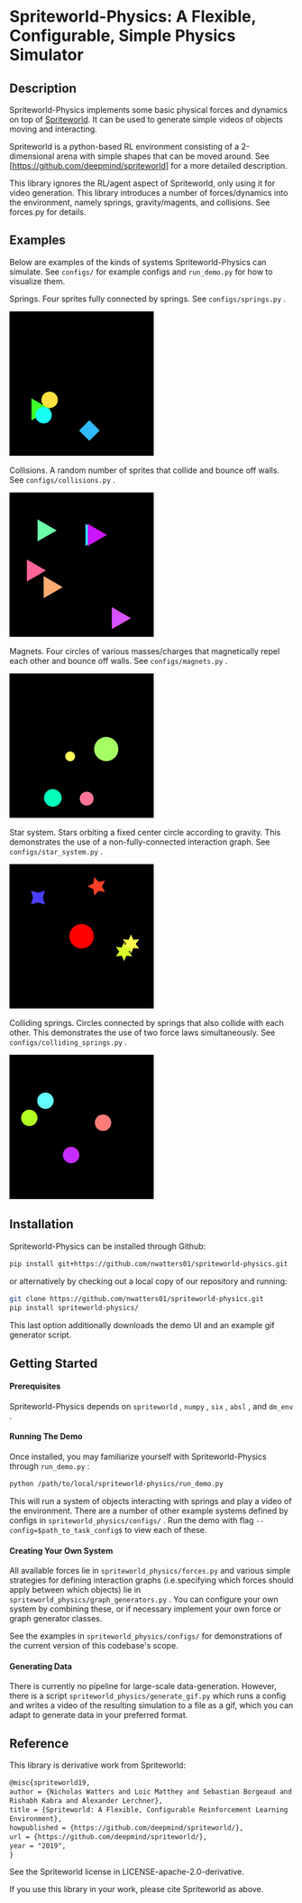 # Spriteworld-Physics: A Flexible, Configurable, Simple Physics Simulator

## Description

Spriteworld-Physics implements some basic physical forces and dynamics on top of
[Spriteworld](https://github.com/deepmind/spriteworld). It can be used to
generate simple videos of objects moving and interacting.

Spriteworld is a python-based RL environment consisting of a 2-dimensional arena
with simple shapes that can be moved around. See
[https://github.com/deepmind/spriteworld] for a more detailed description.

This library ignores the RL/agent aspect of Spriteworld, only using it for video
generation. This library introduces a number of forces/dynamics into the
environment, namely springs, gravity/magents, and collisions. See forces.py for
details.

## Examples

Below are examples of the kinds of systems Spriteworld-Physics can simulate. See
`configs/` for example configs and `run_demo.py` for how to visualize them.

Springs. Four sprites fully connected by springs. See `configs/springs.py` .

![springs_video](./gifs/springs.gif)

Collisions. A random number of sprites that collide and bounce off walls. See
`configs/collisions.py` .

![collisions_video](./gifs/collisions.gif)

Magnets. Four circles of various masses/charges that magnetically repel each
other and bounce off walls. See `configs/magnets.py` .

![magnets_video](./gifs/magnets.gif)

Star system. Stars orbiting a fixed center circle according to gravity. This
demonstrates the use of a non-fully-connected interaction graph. See
`configs/star_system.py` .

![star_system_video](./gifs/star_system.gif)

Colliding springs. Circles connected by springs that also collide with each
other. This demonstrates the use of two force laws simultaneously. See
`configs/colliding_springs.py` .

![colliding_springs_video](./gifs/colliding_springs.gif)

## Installation

Spriteworld-Physics can be installed through Github:

``` bash
pip install git+https://github.com/nwatters01/spriteworld-physics.git
```

or alternatively by checking out a local copy of our repository and running:

``` bash
git clone https://github.com/nwatters01/spriteworld-physics.git
pip install spriteworld-physics/
```

This last option additionally downloads the demo UI and an example gif
generator script.

## Getting Started

#### Prerequisites

Spriteworld-Physics depends on `spriteworld` , `numpy` , `six` , `absl` , and
`dm_env` .

#### Running The Demo

Once installed, you may familiarize yourself with Spriteworld-Physics through
`run_demo.py` :

``` bash
python /path/to/local/spriteworld-physics/run_demo.py
```

This will run a system of objects interacting with springs and play a video of
the environment. There are a number of other example systems defined by configs
in `spriteworld_physics/configs/` . Run the demo with flag
`--config=$path_to_task_config$` to view each of these.

#### Creating Your Own System

All available forces lie in `spriteworld_physics/forces.py` and various simple
strategies for defining interaction graphs (i.e.specifying which forces should
apply between which objects) lie in `spriteworld_physics/graph_generators.py` .
You can configure your own system by combining these, or if necessary implement
your own force or graph generator classes.

See the examples in `spriteworld_physics/configs/` for demonstrations of the
current version of this codebase's scope.

#### Generating Data

There is currently no pipeline for large-scale data-generation. However, there
is a script `spriteworld_physics/generate_gif.py` which runs a config and writes
a video of the resulting simulation to a file as a gif, which you can adapt to
generate data in your preferred format.

## Reference

This library is derivative work from Spriteworld:
``` 
@misc{spriteworld19,
author = {Nicholas Watters and Loic Matthey and Sebastian Borgeaud and Rishabh Kabra and Alexander Lerchner},
title = {Spriteworld: A Flexible, Configurable Reinforcement Learning Environment},
howpublished = {https://github.com/deepmind/spriteworld/},
url = {https://github.com/deepmind/spriteworld/},
year = "2019",
}
```

See the Spriteworld license in LICENSE-apache-2.0-derivative.

If you use this library in your work, please cite Spriteworld as above.
